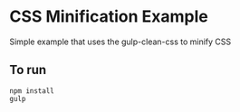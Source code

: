 # CSS Minification Example

Simple example that uses the gulp-clean-css to minify CSS


## To run

```
npm install
gulp
```
